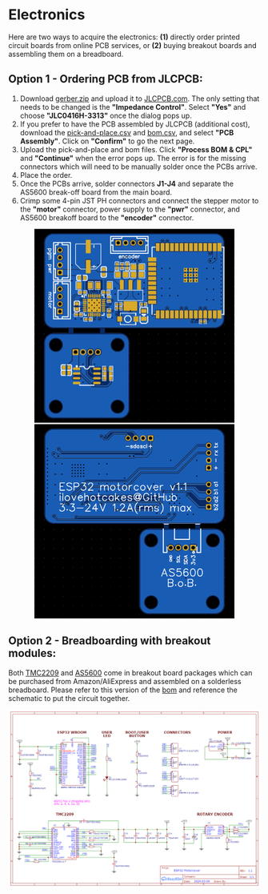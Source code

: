 # Electronics
Here are two ways to acquire the electronics: **(1)** directly order printed circuit boards from online PCB services, or **(2)** buying breakout boards and assembling them on a breadboard.

## Option 1 - Ordering PCB from JLCPCB:
1. Download [gerber.zip](gerber.zip) and upload it to [JLCPCB.com](https://jlcpcb.com/). The only setting that needs to be changed is the **"Impedance Control"**. Select **"Yes"** and choose **"JLC0416H-3313"** once the dialog pops up.
2. If you prefer to have the PCB assembled by JLCPCB (additional cost), download the [pick-and-place.csv](pick_and_place.csv) and [bom.csv](bom.csv), and select **"PCB Assembly"**. Click on **"Confirm"** to go the next page.
3. Upload the pick-and-place and bom files. Click **"Process BOM & CPL"** and **"Continue"** when the error pops up. The error is for the missing connectors which will need to be manually solder once the PCBs arrive.
4. Place the order.
5. Once the PCBs arrive, solder connectors **J1-J4** and separate the AS5600 break-off board from the main board.
6. Crimp some 4-pin JST PH connectors and connect the stepper motor to the **"motor"** connector, power supply to the **"pwr"** connector, and AS5600 breakoff board to the **"encoder"** connector.
<p align="center">
    <img src="../images/electronics/v1_1/pcb_top.png" width="400"/>
    <img src="../images/electronics/v1_1/pcb_bot.png" width="400">
</p>

## Option 2 - Breadboarding with breakout modules:
Both [TMC2209](https://www.amazon.com/dp/B07ZQ3C1XW) and [AS5600](https://www.amazon.com/dp/B09KGWC1PT/) come in breakout board packages which can be purchased from Amazon/AliExpress and assembled on a solderless breadboard. Please refer to this version of the [bom](prototype/bom.csv) and reference the schematic to put the circuit together.
<p align="center">
    <img src="schematic.png" width="800"/>
</p>
